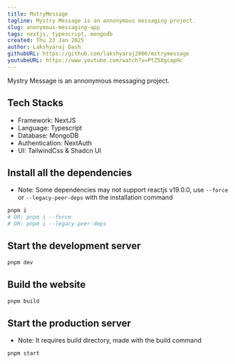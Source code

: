```yaml
---
title: MstryMessage
tagline: Mystry Message is an annonymous messaging project.
slug: anonymous-messaging-app
tags: nextjs, typescript, mongodb
created: Thu 23 Jan 2025
author: Lakshyaraj Dash
githubURL: https://github.com/lakshyaraj2006/mstrymessage
youtubeURL: https://www.youtube.com/watch?v=PtZ5XgcapHc
---
```


Mystry Message is an annonymous messaging project.

## Tech Stacks
- Framework: NextJS
- Language: Typescript
- Database: MongoDB
- Authentication: NextAuth
- UI: TailwindCss & Shadcn UI

## Install all the dependencies

- Note: Some dependencies may not support reactjs v19.0.0, use ```--force``` or ```--legacy-peer-deps``` with the installation command

```bash
pnpm i
# OR: pnpm i --force
# OR: pnpm i --legacy-peer-deps
```

## Start the development server
```bash
pnpm dev
```

## Build the website
```bash
pnpm build
```

## Start the production server

- Note: It requires build directory, made with the build command

```bash
pnpm start
```